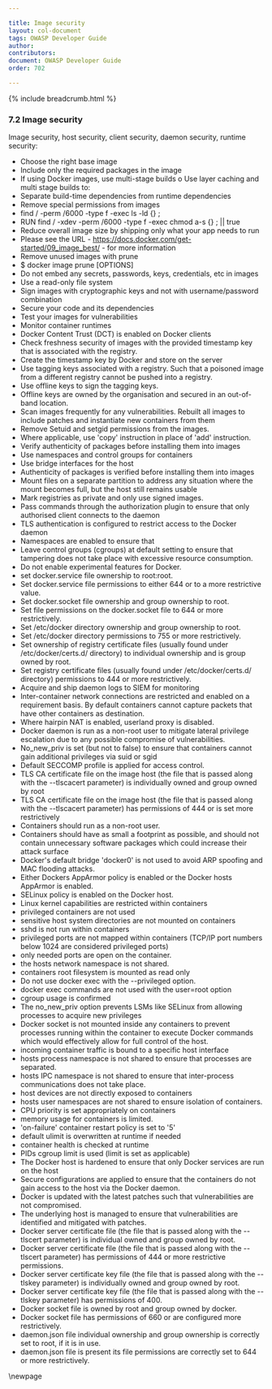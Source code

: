 ```yaml
---

title: Image security
layout: col-document
tags: OWASP Developer Guide
author:
contributors:
document: OWASP Developer Guide
order: 702

---
```


{% include breadcrumb.html %}
### 7.2 Image security

Image security, host security, client security, daemon security, runtime security:
* Choose the right base image
* Include only the required packages in the image
* If using Docker images, use multi-stage builds 
o Use layer caching and multi stage builds to:
* 	Separate build-time dependencies from runtime dependencies
* 	Remove special permissions from images 
* 	find / -perm /6000 -type f -exec ls -ld {} \;
* 	RUN find / -xdev -perm /6000 -type f -exec chmod a-s {} \; || true
* Reduce overall image size by shipping only what your app needs to run
* Please see the URL - https://docs.docker.com/get-started/09_image_best/ - for more information
* Remove unused images with prune
* $ docker image prune [OPTIONS]
* Do not embed any secrets, passwords, keys, credentials, etc in images
* Use a read-only file system
* Sign images with cryptographic keys and not with username/password combination
* Secure your code and its dependencies
* Test your images for vulnerabilities
* Monitor container runtimes
* Docker Content Trust (DCT) is enabled on Docker clients
* Check freshness security of images with the provided timestamp key that is associated with the registry.
* Create the timestamp key by Docker and store on the server
* Use tagging keys associated with a registry. Such that a poisoned image from a different registry cannot be pushed into a registry. 
* Use offline keys to sign the tagging keys.
* Offline keys are owned by the organisation and secured in an out-of-band location.
* Scan images frequently for any vulnerabilities. Rebuilt all images to include patches and instantiate new containers from them
* Remove Setuid and setgid permissions from the images.
* Where applicable, use 'copy' instruction in place of 'add' instruction.
* Verify authenticity of packages before installing them into images
* Use namespaces and control groups for containers
* Use bridge interfaces for the host
* Authenticity of packages is verified before installing them into images
* Mount files on a separate partition to address any situation where the mount becomes full, but the host still remains usable
* Mark registries as private and only use signed images.
* Pass commands through the authorization plugin to ensure that only authorised client connects to the daemon
* TLS authentication is configured to restrict access to the Docker daemon
* Namespaces are enabled to ensure that 
* Leave control groups (cgroups) at default setting to ensure that tampering does not take place with excessive resource consumption.
* Do not enable experimental features for Docker.
* set docker.service file ownership to root:root.
* Set docker.service file permissions to either 644 or to a more restrictive value.
* Set docker.socket file ownership and group ownership to root.
* Set file permissions on the docker.socket file to 644 or more restrictively.
* Set /etc/docker directory ownership and group ownership to root.
* Set /etc/docker directory permissions to 755 or more restrictively.
* Set ownership of registry certificate files (usually found under /etc/docker/certs.d/<registry-name> directory) to individual ownership and is group owned by root.
* Set registry certificate files (usually found under /etc/docker/certs.d/<registry-name> directory) permissions to 444 or more restrictively.
* Acquire and ship daemon logs to SIEM for monitoring
* Inter-container network connections are restricted and enabled on a requirement basis. By default containers cannot capture packets that have other containers as destination.
* Where hairpin NAT is enabled, userland proxy is disabled.
* Docker daemon is run as a non-root user to mitigate lateral privilege escalation due to any possible compromise of vulnerabilities.
* No_new_priv is set (but not to false) to ensure that containers cannot gain additional privileges via suid or sgid
* Default SECCOMP profile is applied for access control.
* TLS CA certificate file on the image host (the file that is passed along with the --tlscacert parameter) is individually owned and group owned by root
* TLS CA certificate file on the image host (the file that is passed along with the --tlscacert parameter) has permissions of 444 or is set more restrictively
* Containers should run as a non-root user.
* Containers should have as small a footprint as possible, and should not contain unnecessary software packages which could increase their attack surface
* Docker's default bridge 'docker0' is not used to avoid ARP spoofing and MAC flooding attacks.
* Either Dockers AppArmor policy is enabled or the Docker hosts AppArmor is enabled.
* SELinux policy is enabled on the Docker host.
* Linux kernel capabilities are restricted within containers
* privileged containers are not used
* sensitive host system directories are not mounted on containers
* sshd is not run within containers
* privileged ports are not mapped within containers (TCP/IP port numbers below 1024 are considered privileged ports)
* only needed ports are open on the container.
* the hosts network namespace is not shared.
* containers root filesystem is mounted as read only
* Do not use docker exec with the --privileged option.
* docker exec commands are not used with the user=root option
* cgroup usage is confirmed
* The no_new_priv option prevents LSMs like SELinux from allowing processes to acquire new privileges
* Docker socket is not mounted inside any containers to prevent processes running within the container to execute Docker commands which would effectively allow for full control of the host.
* incoming container traffic is bound to a specific host interface
* hosts process namespace is not shared to ensure that processes are separated.
* hosts IPC namespace is not shared to ensure that inter-process communications does not take place.
* host devices are not directly exposed to containers
* hosts user namespaces are not shared to ensure isolation of containers.
* CPU priority is set appropriately on containers
* memory usage for containers is limited.
* 'on-failure' container restart policy is set to '5'
* default ulimit is overwritten at runtime if needed
* container health is checked at runtime
* PIDs cgroup limit is used (limit is set as applicable)
* The Docker host is hardened to ensure that only Docker services are run on the host
* Secure configurations are applied to ensure that the containers do not gain access to the host via the Docker daemon.
* Docker is updated with the latest patches such that vulnerabilities are not compromised. 
* The underlying host is managed to ensure that vulnerabilities are identified and mitigated with patches.
* Docker server certificate file (the file that is passed along with the --tlscert parameter) is individual owned and group owned by root.
* Docker server certificate file (the file that is passed along with the --tlscert parameter) has permissions of 444 or more restrictive permissions.
* Docker server certificate key file (the file that is passed along with the --tlskey parameter) is individually owned and group owned by root.
* Docker server certificate key file (the file that is passed along with the --tlskey parameter) has permissions of 400.
* Docker socket file is owned by root and group owned by docker.
* Docker socket file has permissions of 660 or are configured more restrictively.
* daemon.json file individual ownership and group ownership is correctly set to root, if it is in use.
* daemon.json file is present its file permissions are correctly set to 644 or more restrictively.

\newpage
